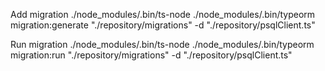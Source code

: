 Add migration
./node_modules/.bin/ts-node ./node_modules/.bin/typeorm migration:generate "./repository/migrations"  -d "./repository/psqlClient.ts"

Run migration
./node_modules/.bin/ts-node ./node_modules/.bin/typeorm migration:run "./repository/migrations"  -d "./repository/psqlClient.ts"